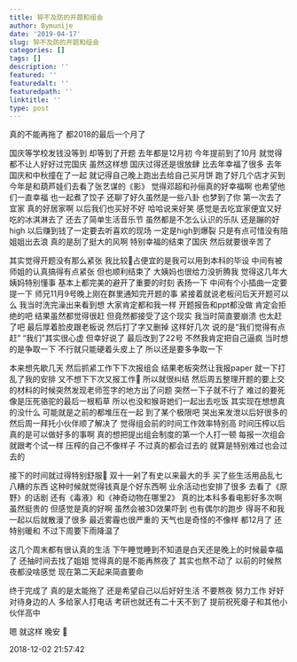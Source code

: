 ```yaml
---
title: 猝不及防的开题和组会
author: Bymunije
date: '2019-04-17'
slug: 猝不及防的开题和组会
categories: []
tags: []
description: ''
featured: ''
featuredalt: ''
featuredpath: ''
linktitle: ''
type: post
---
```

真的不能再拖了 都2018的最后一个月了

国庆等学校发钱没等到  却等到了开题 去年都是12月初 今年提前到了10月 就觉得都不让人好好过完国庆 虽然这样想 国庆过得还是很放肆 比去年幸福了很多 去年国庆和中秋撞在了一起 就记得自己晚上跑出去给自己买月饼 跑了好几个店才买到 今年是和葫芦娃们去看了张艺谋的《影》 觉得邓超和孙俪真的好幸福啊 也希望他们一直幸福 也一起煮了饺子  还聊了好久虽然是一些八卦  也梦到了你 第一次去了宜家 真的好居家啊 以后我们也买好不好  哈哈说来好笑  感觉是去吃宜家便宜又好吃的冰淇淋去了 还去了简单生活音乐节 虽然都是不怎么认识的乐队 还是蹦的好high 以后赚到钱了一定要去听喜欢的现场 一定是high到爆裂 只是有点可惜没有陪姐姐出去浪 真的是刮了挺大的风啊 特别幸福的结束了国庆 然后就要很辛苦了

其实觉得开题没有那么紧张 我比较占便宜的是我可以用到本科的毕设 中间有被师姐的认真搞得有点紧张 但也顺利结束了 大姨妈也很给力没折腾我 觉得这几年大姨妈特别懂事 基本上都完美的避开了重要的时刻 表扬一下 中间有个小插曲一定要提一下  师兄11月9号晚上刚在群里通知完开题的事 紧接着就说老板问后天开题可以么  我当时洗完澡出来看到想 大家肯定都和我一样  开题报告和ppt都没做 肯定会拒绝的吧  结果虽然都觉得很赶 但竟然都接受了这个现实  我当时简直要崩溃 也太赶了吧 最后厚着脸皮跟老板说 然后打了字又删掉  这样好几次 说的是“我们觉得有点赶” “我们”其实很心虚  但幸好说了  最后改到了22号 不然我肯定把自己逼疯 当时想的是争取一下  不行就只能硬着头皮上了 所以还是要多争取一下  

本来想先歇几天  然后抓紧工作下下次报组会  结果老板突然让我报paper 就一下打乱了我的安排 又不想下下次又报工作  所以就很纠结 然后周五整理开题的要上交的材料的时候突然发现老师签字的地方出了问题 突然一下子就不行了 难过的要死 像是压死骆驼的最后一根稻草 所以也没和猴哥她们一起出去吃饭 其实现在想想真的没什么  可能就是之前的都堆压在一起  到了某个极限吧 哭出来发泄以后好很多的 然后周一拜托小伙伴顺了解决了 觉得组会前的时间工作效率特别高  时间压榨以后真的是可以做好多的事啊 真的想把提出组会制度的第一个人打一顿  每报一次组会就跟考个试一样 压榨的自己不像样子  不过真的都会过去的   就算是特别难过也会过去的

接下的时间就过得特别舒服 双十一剁了有史以来最大的手  买了些生活用品乱七八糟的东西 这种时候就觉得钱真是个好东西啊  业余活动也安排了很多 去看了《原野》的话剧  还有《毒液》和《神奇动物在哪里2》 真的比本科多看电影好多次啊  虽然挺贵的  但感觉是真的好啊 虽然会被3D效果吓到  也有偶尔的跑步 得哥不和我一起以后就散漫了很多  最近雾霾也很严重的  天气也是奇怪的不像样 都12月了  还特别暖和  不过下周要下雨降温了

这几个周末都有很认真的生活   下午睡觉睡到不知道是白天还是晚上的时候最幸福了  还抽时间去找了姐姐  觉得真的是不能再熬夜了  其实也熬不动了  以前的时候熬夜都没啥感觉  现在第二天起来简直要命  

终于完成了  真的是太能拖了  还是希望自己以后好好生活  不要熬夜 努力工作  好好对待身边的人  多给家人打电话  考研也就还有二十天不到了  提前祝死瘪子和其他小伙伴高中

嗯   就这样 晚安 

2018-12-02 21:57:42